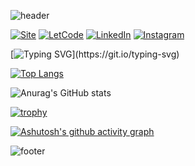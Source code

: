 ![header](https://capsule-render.vercel.app/api?type=waving&height=200&fontSize=50&fontAlign=80&color=gradient&fontColor=FFFFFF&fontAlignY=20)

[![Site](https://img.shields.io/badge/website-000000?style=for-the-badge&logo=About.me&logoColor=white)](http://ramosdeluis.pythonanywhere.com/)
[![LetCode](https://img.shields.io/badge/-LeetCode-FFA116?style=for-the-badge&logo=LeetCode&logoColor=black)](https://leetcode.com/ramosdeluis/)
[![LinkedIn](https://img.shields.io/badge/LinkedIn-0077B5?style=for-the-badge&logo=linkedin&logoColor=white)](https://www.linkedin.com/in/ramosdeluis/)
[![Instagram](https://img.shields.io/badge/Instagram-E4405F?style=for-the-badge&logo=instagram&logoColor=white)](https://www.instagram.com/ramosdeluis/)

[![Typing SVG](https://readme-typing-svg.herokuapp.com?font=Fira+Code&pause=1000&color=94EBB6&center=true&vCenter=true&width=435&lines=Ol%C3%A1%2C+eu+sou+o+Lu%C3%ADs+Alberto!;Hello%2C+I'm+Lu%C3%ADs+Alberto!)](https://git.io/typing-svg)

[![Top Langs](https://github-readme-stats.vercel.app/api/top-langs/?username=ramosdeluis&layout=compact&theme=cobalt)](https://github.com/ramosdeluis/github-readme-stats)

![Anurag's GitHub stats](https://github-readme-stats.vercel.app/api?username=ramosdeluis&show_icons=true&theme=cobalt)


[![trophy](https://github-profile-trophy.vercel.app/?username=ramosdeluis&theme=tokyonight)](https://github.com/ramosdeluis/github-profile-trophy)

[![Ashutosh's github activity graph](https://github-readme-activity-graph.cyclic.app/graph?username=ramosdeluis&bg_color=203447&color=94ebb6&line=bb7abe&point=94ebb6&area=true&hide_border=true)](https://github.com/ashutosh00710/github-readme-activity-graph)

![footer](https://capsule-render.vercel.app/api?type=waving&height=200&fontSize=50&fontAlign=80&color=gradient&fontColor=FFFFFF&fontAlignY=20&section=footer)
